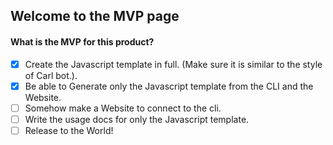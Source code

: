 ## Welcome to the MVP page

#### What is the MVP for this product?

* [x] Create the Javascript template in full. (Make sure it is similar to the style of Carl bot.).
* [x] Be able to Generate only the Javascript template from the CLI and the Website.
* [ ] Somehow make a Website to connect to the cli.
* [ ] Write the usage docs for only the Javascript template.
* [ ] Release to the World!
